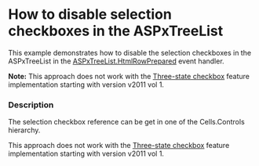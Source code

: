 # How to disable selection checkboxes in the ASPxTreeList


<p>This example demonstrates how to disable the selection checkboxes in the ASPxTreeList in the <a href="http://documentation.devexpress.com/#AspNet/DevExpressWebASPxTreeListASPxTreeList_HtmlRowPreparedtopic"><u>ASPxTreeList.HtmlRowPrepared</u></a> event handler.</p><p><strong>Note:</strong> This approach does not work with the <a href="http://community.devexpress.com/blogs/aspnet/archive/2011/04/26/asp-net-check-box-new-render-state-for-multiple-controls-coming-soon-in-2011-volume-1.aspx"><u>Three-state checkbox</u></a> feature implementation starting with version v2011 vol 1.</p>


<h3>Description</h3>

<p>The selection checkbox reference can be get in one of the Cells.Controls hierarchy.</p><p>This approach does not work with the <a href="http://community.devexpress.com/blogs/aspnet/archive/2011/04/26/asp-net-check-box-new-render-state-for-multiple-controls-coming-soon-in-2011-volume-1.aspx"><u>Three-state checkbox</u></a> feature implementation starting with version v2011 vol 1.</p>

<br/>


